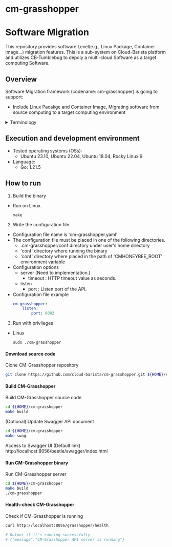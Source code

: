 # cm-grasshopper

# Software Migration
This repository provides software Level(e.g., Linux Package, Container Image...) migration features. This is a sub-system on Cloud-Barista platform and utilizes CB-Tumblebug to depoly a multi-cloud Software as a target computing Software.

## Overview

Software Migration framework (codename: cm-grasshopper) is going to support:

* Include Linux Pacakge and Container Image, Migrating software from source computing to a target computing environment


<details>
    <summary>Terminology</summary>

* Source Computing  
  The source computing, serving as the target for configuration and information collection, for the migration to multi-cloud
* Target Computing  
  The target computing is migration target as multi-cloud

</details>

## Execution and development environment
* Tested operating systems (OSs):
  * Ubuntu 23.10, Ubuntu 22.04, Ubuntu 18.04, Rocky Linux 9
* Language:
  * Go: 1.21.5

## How to run

1. Build the binary
  - Run on Linux.
    ```shell
    make
    ```

2. Write the configuration file.
  - Configuration file name is 'cm-grasshopper.yaml'
  - The configuration file must be placed in one of the following directories.
    - .cm-grasshopper/conf directory under user's home directory
    - 'conf' directory where running the binary
    - 'conf' directory where placed in the path of 'CMHONEYBEE_ROOT' environment variable
  - Configuration options
    - server (Need to implementation.)
      - timeout : HTTP timeout value as seconds.
    - listen
      - port : Listen port of the API.
  - Configuration file example
    ```yaml
    cm-grasshopper:
        listen:
            port: 8082
    ```

3. Run with privileges
  - Linux
    ```shell
    sudo ./cm-grasshopper
    ```

#### Download source code

Clone CM-Grasshopper repository

```bash
git clone https://github.com/cloud-barista/cm-grasshopper.git ${HOME}/cm-grasshopper
```

#### Build CM-Grasshopper

Build CM-Grasshopper source code

```bash
cd ${HOME}/cm-grasshopper
make build
```

(Optional) Update Swagger API document
```bash
cd ${HOME}/cm-grasshopper
make swag
```

Access to Swagger UI
(Default link) http://localhost:8056/beetle/swagger/index.html

#### Run CM-Grasshopper binary

Run CM-Grasshopper server

```bash
cd ${HOME}/cm-grasshopper
make build
./cm-grasshopper
```

#### Health-check CM-Grasshopper

Check if CM-Grasshopper is running

```bash
curl http://localhost:8056/grasshopper/health

# Output if it's running successfully
# {"message":"CM-Grasshopper API server is running"}
```